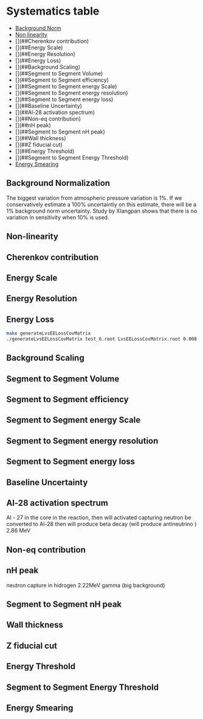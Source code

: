 # Systematics table

* [Background Norm](##Background-Normalization)
* [Non linearity](##Non-linearity)
* [](##Cherenkov contribution)
* [](##Energy Scale)
* [](##Energy Resolution)
* [](##Energy Loss)
* [](##Background Scaling)
* [](##Segment to Segment Volume)
* [](##Segment to Segment efficiency)
* [](##Segment to Segment energy Scale)
* [](##Segment to Segment energy resolution)
* [](##Segment to Segment energy loss)
* [](##Baseline Uncertainty)
* [](##Al-28 activation spectrum)
* [](##Non-eq contribution)
* [](##nH peak)
* [](##Segment to Segment nH peak)
* [](##Wall thickness)
* [](##Z fiducial cut)
* [](##Energy Threshold)
* [](##Segment to Segment Energy Threshold)
* [Energy Smearing](##Energy-Smearing)

## Background Normalization
The biggest variation from atmospheric pressure variation is 1%. If we conservatively estimate a 100% uncertaintiy on this estimate, there will be a 1% background norm uncertainty. Study by XIangpan shows that there is no variation in sensitivity when 10% is used.
## Non-linearity

## Cherenkov contribution

## Energy Scale

## Energy Resolution

## Energy Loss

```bash
make generateLvsEELossCovMatrix
./generateLvsEELossCovMatrix test_6.root LvsEELossCovMatrix.root 0.008 1000
```

## Background Scaling

## Segment to Segment Volume

## Segment to Segment efficiency

## Segment to Segment energy Scale

## Segment to Segment energy resolution

## Segment to Segment energy loss

## Baseline Uncertainty

## Al-28 activation spectrum

Al - 27  in the core in the reaction, then will
activated capturing neutron be converted to Al-28 then will produce beta decay (will produce antineutrino )
2.86 MeV
## Non-eq contribution

## nH peak
neutron capture in hidrogen 2.22MeV gamma (big background)

## Segment to Segment nH peak

## Wall thickness

## Z fiducial cut

## Energy Threshold

## Segment to Segment Energy Threshold

## Energy Smearing
